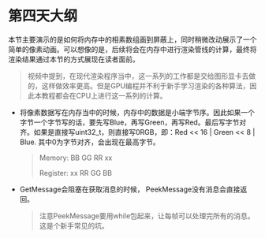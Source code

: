 # 第四天大纲



本节主要演示的是如何将内存中的相素数组画到屏蔽上，同时稍微改动展示了一个简单的像素动画。可以想像的是，后续将会在内存中进行渲染管线的计算，最终将渲染结果通过本节的方式展现在读者面前。

> 视频中提到，在现代渲染程序当中，这一系列的工作都是交给图形显卡去做的，这样做效率更高。但是GPU编程并不利于新手学习渲染的各种算法，因此本教程都会在CPU上进行这一系列的计算。

* 将像素数据写在内存当中的时候，内存中的数据是小端字节序。因此如果一个字节一个字节写的话，要先写Blue，再写Green，再写Red。最后写字节对齐。如果是直接写uint32_t，则直接写0RGB，即：Red << 16 | Green << 8 | Blue. 其中0为字节对齐，会出现在最高字节。

  > Memory: BB GG RR xx
  >
  > Register: xx RR GG BB

* GetMessage会阻塞在获取消息的时候， PeekMessage没有消息会直接返回。

  > 注意PeekMessage要用while包起来，让每帧可以处理完所有的消息。这是个新手常见的坑。

  